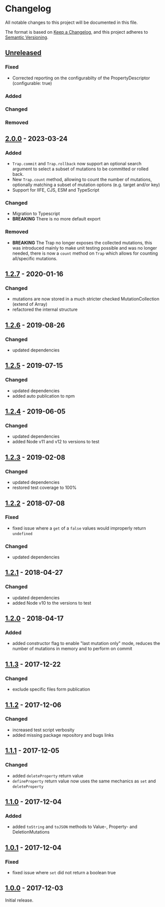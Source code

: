 # Changelog
All notable changes to this project will be documented in this file.

The format is based on [Keep a Changelog](https://keepachangelog.com/en/1.0.0/),
and this project adheres to [Semantic Versioning](https://semver.org/spec/v2.0.0.html).

## [Unreleased]

### Fixed
- Corrected reporting on the configurabilty of the PropertyDescriptor (configurable: true)

### Added
### Changed
### Removed


## [2.0.0] - 2023-03-24

### Added
- `Trap.commit` and `Trap.rollback` now support an optional search argument to select a subset of mutations to be committed or rolled back.
- New `Trap.count` method, allowing to count the number of mutations, optionally matching a subset of mutation options (e.g. target and/or key)
- Support for IIFE, CJS, ESM and TypeScript

### Changed
- Migration to Typescript
- **BREAKING** There is no more default export

### Removed
- **BREAKING** The Trap no longer exposes the collected mutations, this was introduced mainly to make unit testing possible and was no longer needed, there is now a `count` method on `Trap` which allows for counting all/specific mutations.


## [1.2.7] - 2020-01-16

### Changed
- mutations are now stored in a much stricter checked MutationCollection (extend of Array)
- refactored the internal structure


## [1.2.6] - 2019-08-26

### Changed
- updated dependencies


## [1.2.5] - 2019-07-15

### Changed
- updated dependencies
- added auto publication to npm


## [1.2.4] - 2019-06-05

### Changed
- updated dependencies
- added Node v11 and v12 to versions to test

## [1.2.3] - 2019-02-08

### Changed
- updated dependencies
- restored test coverage to 100%


## [1.2.2] - 2018-07-08

### Fixed
- fixed issue where a `get` of a `false` values would improperly return `undefined`

### Changed
- updated dependencies


## [1.2.1] - 2018-04-27

### Changed
- updated dependencies
- added Node v10 to the versions to test


## [1.2.0] - 2018-04-17

### Added
- added constructor flag to enable "last mutation only" mode, reduces the number of mutations in memory and to perform on commit


## [1.1.3] - 2017-12-22

### Changed
- exclude specific files form publication


## [1.1.2] - 2017-12-06

### Changed
- increased test script verbosity
- added missing package repository and bugs links


## [1.1.1] - 2017-12-05

### Changed
- added `deleteProperty` return value
- `defineProperty` return value now uses the same mechanics as `set` and `deleteProperty`


## [1.1.0] - 2017-12-04

### Added
- added `toString` and `toJSON` methods to Value-, Property- and DeletionMutations


## [1.0.1] - 2017-12-04

### Fixed
- fixed issue where `set` did not return a boolean true


## [1.0.0] - 2017-12-03

Initial release.


[Unreleased]: https://github.com/konfirm/node-trap/compare/v2.0.0...HEAD
[2.0.0]: https://github.com/konfirm/node-trap/compare/v1.2.7...v2.0.0
[1.2.7]: https://github.com/konfirm/node-trap/compare/v1.2.6...v1.2.7
[1.2.6]: https://github.com/konfirm/node-trap/compare/v1.2.5...v1.2.6
[1.2.5]: https://github.com/konfirm/node-trap/compare/v1.2.4...v1.2.5
[1.2.4]: https://github.com/konfirm/node-trap/compare/v1.2.3...v1.2.4
[1.2.3]: https://github.com/konfirm/node-trap/compare/v1.2.2...v1.2.3
[1.2.2]: https://github.com/konfirm/node-trap/compare/v1.2.1...v1.2.2
[1.2.1]: https://github.com/konfirm/node-trap/compare/v1.2.0...v1.2.1
[1.2.0]: https://github.com/konfirm/node-trap/compare/v1.1.3...v1.2.0
[1.1.3]: https://github.com/konfirm/node-trap/compare/v1.1.2...v1.1.3
[1.1.2]: https://github.com/konfirm/node-trap/compare/v1.1.1...v1.1.2
[1.1.1]: https://github.com/konfirm/node-trap/compare/v1.1.0...v1.1.1
[1.1.0]: https://github.com/konfirm/node-trap/compare/v1.0.1...v1.1.0
[1.0.1]: https://github.com/konfirm/node-trap/compare/v1.0.0...v1.0.1
[1.0.0]: https://github.com/konfirm/node-trap/releases/tag/v1.0.0


